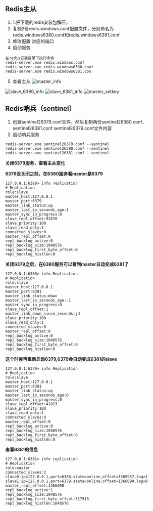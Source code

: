 ## Redis主从

 1. 1.把下载的redis安装包解压，
 2. 复制2份redis.windows.conf配置文件，分别命名为redis.windows6380.conf和redis.windows6381.conf
 3.  修改配置 对应的端口
 4.  启动服务
 

```
在redis安装目录下执行命令
redis-server.exe redis.windows.conf
redis-server.exe redis.windows6380.conf
redis-server.exe redis.windows6381.con
```

 5. 查看主从
 ![master_info](https://img-blog.csdnimg.cn/20210109141137108.png?x-oss-process=image/watermark,type_ZmFuZ3poZW5naGVpdGk,shadow_10,text_aHR0cHM6Ly9ibG9nLmNzZG4ubmV0L3RibWluZ3poYW8=,size_16,color_FFFFFF,t_70)

 ![slave_6380_info](https://img-blog.csdnimg.cn/2021010914121235.png?x-oss-process=image/watermark,type_ZmFuZ3poZW5naGVpdGk,shadow_10,text_aHR0cHM6Ly9ibG9nLmNzZG4ubmV0L3RibWluZ3poYW8=,size_16,color_FFFFFF,t_70)
![slave_6381_info](https://img-blog.csdnimg.cn/2021010914121237.png?x-oss-process=image/watermark,type_ZmFuZ3poZW5naGVpdGk,shadow_10,text_aHR0cHM6Ly9ibG9nLmNzZG4ubmV0L3RibWluZ3poYW8=,size_16,color_FFFFFF,t_70)
![master_setkey](https://img-blog.csdnimg.cn/20210109141211924.png)


## Redis哨兵（sentinel）

 1. 创建sentinel26379.conf文件，然后复制两份sentinel26380.conf、sentinel26381.conf sentinel26379.conf文件内容
 2. 启动哨兵服务

```
redis-server.exe sentinel26379.conf --sentinel
redis-server.exe sentinel26380.conf --sentinel
redis-server.exe sentinel26381.conf --sentinel
```

  **关闭6379服务，查看主从变化**

**6379没关闭之前，在6380服务看master是6379**

```
127.0.0.1:6380> info replication
# Replication
role:slave
master_host:127.0.0.1
master_port:6379
master_link_status:up
master_last_io_seconds_ago:1
master_sync_in_progress:0
slave_repl_offset:92870
slave_priority:100
slave_read_only:1
connected_slaves:0
master_repl_offset:0
repl_backlog_active:0
repl_backlog_size:1048576
repl_backlog_first_byte_offset:0
repl_backlog_histlen:0
```
**关闭6379之后，在6380服务可以看到master自动变成6381了**

```
127.0.0.1:6380> info Replication
# Replication
role:slave
master_host:127.0.0.1
master_port:6381
master_link_status:down
master_last_io_seconds_ago:-1
master_sync_in_progress:0
slave_repl_offset:1
master_link_down_since_seconds:jd
slave_priority:100
slave_read_only:1
connected_slaves:0
master_repl_offset:0
repl_backlog_active:0
repl_backlog_size:1048576
repl_backlog_first_byte_offset:0
repl_backlog_histlen:0
```
**这个时候再重新启动6379,6379会自动变成6381的slave**

```
127.0.0.1:6379> info Replication
# Replication
role:slave
master_host:127.0.0.1
master_port:6381
master_link_status:up
master_last_io_seconds_ago:0
master_sync_in_progress:0
slave_repl_offset:41823
slave_priority:100
slave_read_only:1
connected_slaves:0
master_repl_offset:0
repl_backlog_active:0
repl_backlog_size:1048576
repl_backlog_first_byte_offset:0
repl_backlog_histlen:0
```
**查看6381的信息**

```
127.0.0.1:6381> info replication
# Replication
role:master
connected_slaves:2
slave0:ip=127.0.0.1,port=6380,state=online,offset=1365957,lag=1
slave1:ip=127.0.0.1,port=6379,state=online,offset=1366090,lag=0
master_repl_offset:1366090
repl_backlog_active:1
repl_backlog_size:1048576
repl_backlog_first_byte_offset:317515
repl_backlog_histlen:1048576
```
